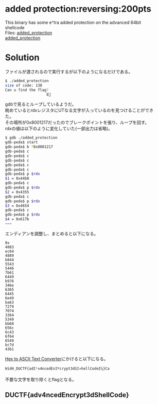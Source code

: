 # added protection:reversing:200pts
This binary has some e^tra added protection on the advanced 64bit shellcode  
Files: [added_protection](https://play.duc.tf/files/995069740ac93fad823bc796269534ba/added_protection)  
[added_protection](added_protection)  

# Solution
ファイルが渡されるので実行するが以下のようになるだけである。  
```bash
$ ./added_protection
size of code: 130
Can u find the flag?
                   E
```
gdbで見るとループしているようだ。  
眺めているとrdxレジスタにUTなる文字が入っているのを見つけることができた。  
その場所が0x8001217だったのでブレークポイントを張り、ループを回す。  
rdxの値は以下のように変化していた(一部出力は省略)。  
```bash
$ gdb ./added_protection
gdb-peda$ start
gdb-peda$ b *0x8001217
gdb-peda$ c
gdb-peda$ c
gdb-peda$ c
gdb-peda$ c
gdb-peda$ c
gdb-peda$ p $rdx
$1 = 0x44b8
gdb-peda$ c
gdb-peda$ p $rdx
$2 = 0x4355
gdb-peda$ c
gdb-peda$ p $rdx
$3 = 0x4654
gdb-peda$ c
gdb-peda$ p $rdx
$4 = 0x617b
~~~
```
エンディアンを調整し、まとめると以下になる。  
```text
0x
4883
ec64
4889
b844
5543
5446
7b61
6449
b976
346e
6365
6445
6e49
ba63
7279
7074
3364
5349
bb68
656c
6c43
6f64
6549
bc7d
4361
```
[Hex to ASCII Text Converter](https://www.rapidtables.com/convert/number/hex-to-ascii.html)にかけると以下になる。  
```text
HìdH¸DUCTF{adI¹v4ncedEnIºcrypt3dSI»hellCodeI¼}Ca
```
不要な文字を取り除くとflagとなる。  

## DUCTF{adv4ncedEncrypt3dShellCode}